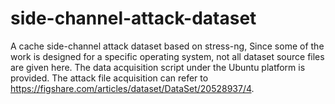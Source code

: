 # side-channel-attack-dataset
A cache side-channel attack dataset based on stress-ng,
Since some of the work is designed for a specific operating system, not all dataset source files are given here. The data acquisition script under the Ubuntu platform is provided. The attack file acquisition can refer to https://figshare.com/articles/dataset/DataSet/20528937/4.

